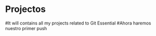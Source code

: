 # Projectos
#It will contains all my projects related to Git Essential
#Ahora haremos nuestro primer push
